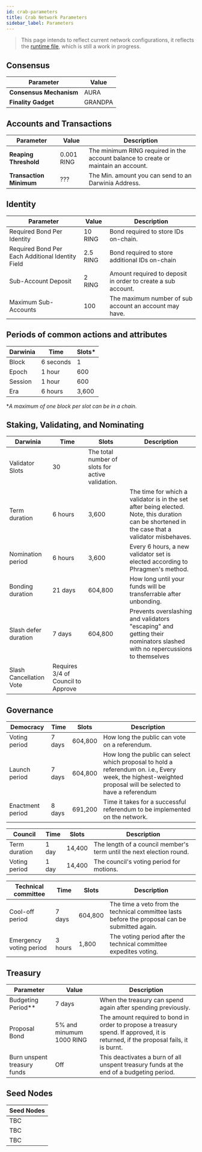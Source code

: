 ```yaml
---
id: crab-parameters
title: Crab Network Parameters
sidebar_label: Parameters
---
```


> This page intends to reflect current network configurations, it reflects the [runtime file](https://github.com/darwinia-network/darwinia-common/blob/master/bin/node-template/runtime/src/lib.rs), which is still a work in progress. 

## Consensus

| Parameter               | Value   |
| ----------------------- | ------- |
| **Consensus Mechanism** | AURA    |
| **Finality Gadget**     | GRANDPA |

## Accounts and Transactions

| Parameter               | Value      | Description                                                                        |
| ----------------------- | ---------- | ---------------------------------------------------------------------------------- |
| **Reaping Threshold**   | 0.001 RING | The minimum RING required in the account balance to create or maintain an account. |
| **Transaction Minimum** | ???        | The Min. amount you can send to an Darwinia Address.                               |

## Identity

| Parameter                                        | Value    | Description                                                  |
| ------------------------------------------------ | -------- | ------------------------------------------------------------ |
| Required Bond Per Identity                       | 10 RING  | Bond required to store IDs on-chain.                         |
| Required Bond Per Each Additional Identity Field | 2.5 RING | Bond required to store additional IDs on-chain               |
| Sub-Account Deposit                              | 2 RING   | Amount required to deposit in order to create a sub account. |
| Maximum Sub-Accounts                             | 100      | The maximum number of sub account an account may have.       |

## Periods of common actions and attributes

| Darwinia | Time      | Slots* |
| -------- | --------- | ------ |
| Block    | 6 seconds | 1      |
| Epoch    | 1 hour    | 600    |
| Session  | 1 hour    | 600    |
| Era      | 6 hours   | 3,600  |

**A maximum of one block per slot can be in a chain.*

## Staking, Validating, and Nominating

| Darwinia                | Time                               | Slots                                            | Description                                                                                                                                      |
| ----------------------- | ---------------------------------- | ------------------------------------------------ | ------------------------------------------------------------------------------------------------------------------------------------------------ |
| Validator Slots         | 30                                 | The total number of slots for active validation. |                                                                                                                                                  |
| Term duration           | 6 hours                            | 3,600                                            | The time for which a validator is in the set after being elected. Note,  this duration can be shortened in the case that a validator misbehaves. |
| Nomination period       | 6 hours                            | 3,600                                            | Every 6 hours, a new validator set is elected according to Phragmen's method.                                                                    |
| Bonding duration        | 21 days                            | 604,800                                          | How long until your funds will be transferrable after unbonding.                                                                                 |
| Slash defer duration    | 7 days                             | 604,800                                          | Prevents overslashing and validators "escaping" and getting their nominators slashed with no repercussions to themselves                         |
| Slash Cancellation Vote | Requires 3/4 of Council to Approve |                                                  |                                                                                                                                                  |

## Governance 

| Democracy        | Time   | Slots   | Description                                                                                                                                                  |
| ---------------- | ------ | ------- | ------------------------------------------------------------------------------------------------------------------------------------------------------------ |
| Voting period    | 7 days | 604,800 | How long the public can vote on a referendum.                                                                                                                |
| Launch period    | 7 days | 604,800 | How long the public can select which proposal to hold a referendum on. i.e., Every week, the highest-weighted proposal will be selected to have a referendum |
| Enactment period | 8 days | 691,200 | Time it takes for a successful referendum to be implemented on the network.                                                                                  |

| Council       | Time  | Slots  | Description                                                          |
| ------------- | ----- | ------ | -------------------------------------------------------------------- |
| Term duration | 1 day | 14,400 | The length of a council member's term until the next election round. |
| Voting period | 1 day | 14,400 | The council's voting period for motions.                             |

| Technical committee     | Time    | Slots   | Description                                                                                    |
| ----------------------- | ------- | ------- | ---------------------------------------------------------------------------------------------- |
| Cool-off period         | 7 days  | 604,800 | The time a veto from the technical committee lasts before the proposal can be submitted again. |
| Emergency voting period | 3 hours | 1,800   | The voting period after the technical committee expedites voting.                              |

## Treasury

| Parameter                   | Value                    | Description                                                                                                                        |
| --------------------------- | ------------------------ | ---------------------------------------------------------------------------------------------------------------------------------- |
| Budgeting Period**          | 7 days                   | When the treasury can spend again after spending previously.                                                                       |
| Proposal Bond               | 5% and minumum 1000 RING | The amount required to bond in order to propose a treasury spend. If approved, it is returned, if the proposal fails, it is burnt. |
| Burn unspent treasury funds | Off                      | This deactivates a burn of all  unspent treasury funds at the end of a budgeting period.                                           |

## Seed Nodes

| Seed Nodes | 
| ---------- | 
| TBC        | 
| TBC        | 
| TBC        | 